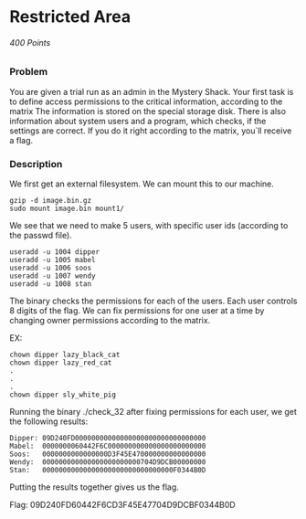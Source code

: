 # Restricted Area
###### 400 Points

### Problem
You are given a trial run as an admin in the Mystery Shack. 
Your first task is to define access permissions to the critical information, according to the matrix
The information is stored on the special storage disk. There is also information about system users and a program, which checks, if the settings are correct. If you do it right according to the matrix, you`ll receive a flag.

### Description
We first get an external filesystem. We can mount this to our machine.

```
gzip -d image.bin.gz
sudo mount image.bin mount1/
```

We see that we need to make 5 users, with specific user ids (according to the passwd file).

```
useradd -u 1004 dipper
useradd -u 1005 mabel
useradd -u 1006 soos
useradd -u 1007 wendy
useradd -u 1008 stan
```

The binary checks the permissions for each of the users. Each user controls 8 digits of the flag.
We can fix permissions for one user at a time by changing owner permissions according to the matrix.

EX:
```
chown dipper lazy_black_cat
chown dipper lazy_red_cat
.
.
.
chown dipper sly_white_pig
```
Running the binary ./check_32 after fixing permissions for each user, we get the following results:
```
Dipper: 09D240FD00000000000000000000000000000000
Mabel:  0000000060442F6C000000000000000000000000
Soos:   0000000000000000D3F45E470000000000000000
Wendy:  000000000000000000000000704D9DCB00000000
Stan:   00000000000000000000000000000000F0344B0D
```
Putting the results together gives us the flag.

Flag: 09D240FD60442F6CD3F45E47704D9DCBF0344B0D
